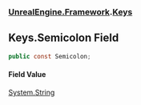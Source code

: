 ### [UnrealEngine.Framework](./UnrealEngine-Framework.md 'UnrealEngine.Framework').[Keys](./Keys.md 'UnrealEngine.Framework.Keys')
## Keys.Semicolon Field
  
```csharp
public const Semicolon;
```
#### Field Value
[System.String](https://docs.microsoft.com/en-us/dotnet/api/System.String 'System.String')  
